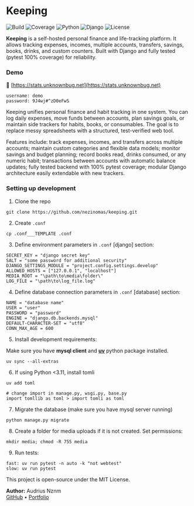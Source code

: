 # Keeping

![Build](https://img.shields.io/badge/build-passing-brightgreen)
![Coverage](https://img.shields.io/badge/coverage-100%25-brightgreen)
![Python](https://img.shields.io/badge/python-3.12-blue)
![Django](https://img.shields.io/badge/django-5.0-blue)
![License](https://img.shields.io/badge/license-MIT-blue)

**Keeping** is a self-hosted personal finance and life-tracking platform. It allows tracking expenses, incomes, multiple accounts, transfers, savings, books, drinks, and custom counters. Built with Django and fully tested (pytest 100% coverage) for reliability.

### Demo
🔗 [https://stats.unknownbug.net](https://stats.unknownbug.net)  
```
username: demo
password: 9J4wj#^zD0eFwS
```

Keeping unifies personal finance and habit tracking in one system. You can log daily expenses, move funds between accounts, plan savings goals, or maintain side trackers for habits, books, or consumables. The goal is to replace messy spreadsheets with a structured, test-verified web tool.

Features include: track expenses, incomes, and transfers across multiple accounts; maintain custom categories and flexible data models; monitor savings and budget planning; record books read, drinks consumed, or any numeric habit; transactions between accounts with automatic balance updates; fully tested backend with 100% pytest coverage; modular Django architecture easily extendable with new trackers.

### Setting up development
1. Clone the repo
```
git clone https://github.com/nezinomas/keeping.git
```
2. Create `.conf`
```
cp .conf___TEMPLATE .conf
```
3. Define environment parameters in `.conf` [django] section:
```
SECRET_KEY = "django secret key"
SALT = "some password for additional security"
DJANGO_SETTINGS_MODULE = "project.config.settings.develop"
ALLOWED_HOSTS = ["127.0.0.1", "localhost"]
MEDIA_ROOT = "\path\to\media\folder\"
LOG_FILE = "\path\to\log_file.log"
```
4. Define database connection parameters in `.conf` [database] section:
```
NAME = "database name"
USER = "user"
PASSWORD = "password"
ENGINE = "django.db.backends.mysql"
DEFAULT-CHARACTER-SET = "utf8"
CONN_MAX_AGE = 600
```
5. Install development requirements:

Make sure you have **mysql client** and [**uv**](https://docs.astral.sh/uv/getting-started/installation/) python package installed.
```
uv sync --all-extras
```
6. If using Python <3.11, install tomli
```
uv add toml

# change import in manage.py, wsgi.py, base.py
import tomllib as toml > import tomli as toml
```

7. Migrate the database (make sure you have mysql server running)
```
python manage.py migrate
```
8. Create a folder for media uploads if it is not created. Set permissions:
```
mkdir media; chmod -R 755 media
```
9. Run tests:
```
fast: uv run pytest -n auto -k "not webtest"
slow: uv run pytest
```

This project is open-source under the MIT License.

**Author:** Audrius Nznm  
[GitHub](https://github.com/nezinomas) • [Portfolio](https://nezinomas.dev)
